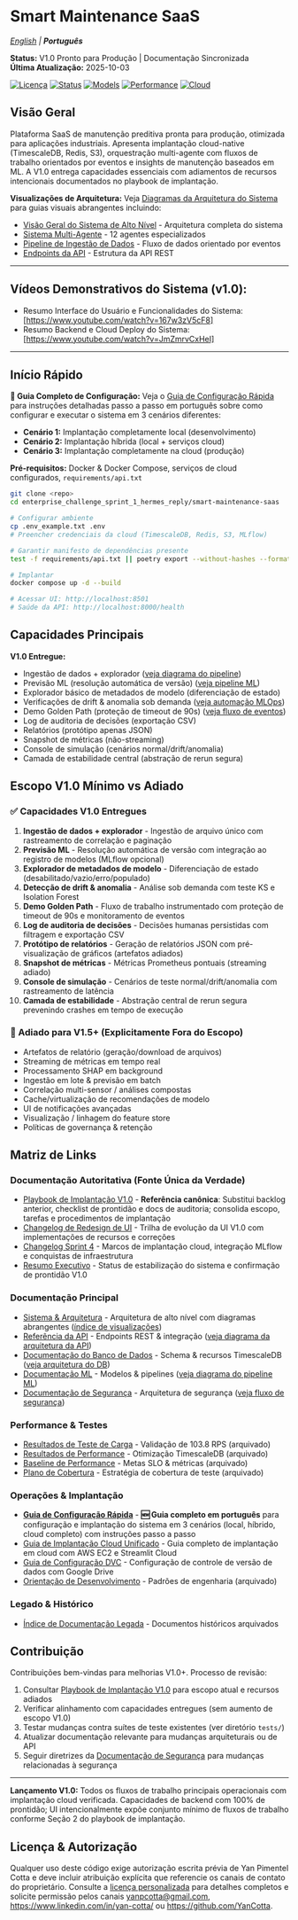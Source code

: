 # Smart Maintenance SaaS

*[English](README.md) | **Português***

**Status:** V1.0 Pronto para Produção | Documentação Sincronizada  
**Última Atualização:** 2025-10-03

[![Licença](https://img.shields.io/badge/Licenca-Autorizacao%20Obrigatoria-critical)](./LICENSE)
[![Status](https://img.shields.io/badge/Status-V1.0%20Pronto-brightgreen)](.)
[![Models](https://img.shields.io/badge/MLflow-17%2B%20Modelos-blue)](.)
[![Performance](https://img.shields.io/badge/API%20Response-<2s-purple)](.)
[![Cloud](https://img.shields.io/badge/Cloud-Pronto-orange)](.)

## Visão Geral

Plataforma SaaS de manutenção preditiva pronta para produção, otimizada para aplicações industriais. Apresenta implantação cloud-native (TimescaleDB, Redis, S3), orquestração multi-agente com fluxos de trabalho orientados por eventos e insights de manutenção baseados em ML. A V1.0 entrega capacidades essenciais com adiamentos de recursos intencionais documentados no playbook de implantação.

**Visualizações de Arquitetura:** Veja [Diagramas da Arquitetura do Sistema](smart-maintenance-saas/docs/SYSTEM_AND_ARCHITECTURE.md#2-system-architecture-visualizations) para guias visuais abrangentes incluindo:

- [Visão Geral do Sistema de Alto Nível](smart-maintenance-saas/docs/SYSTEM_AND_ARCHITECTURE.md#21-high-level-system-overview) - Arquitetura completa do sistema
- [Sistema Multi-Agente](smart-maintenance-saas/docs/SYSTEM_AND_ARCHITECTURE.md#27-complete-multi-agent-system-architecture) - 12 agentes especializados
- [Pipeline de Ingestão de Dados](smart-maintenance-saas/docs/SYSTEM_AND_ARCHITECTURE.md#29-data-ingestion-and-processing-pipeline) - Fluxo de dados orientado por eventos
- [Endpoints da API](smart-maintenance-saas/docs/SYSTEM_AND_ARCHITECTURE.md#214-api-endpoints-architecture) - Estrutura da API REST

---

## Vídeos Demonstrativos do Sistema (v1.0):

- Resumo Interface do Usuário e Funcionalidades do Sistema: [https://www.youtube.com/watch?v=167w3zV5cF8]
- Resumo Backend e Cloud Deploy do Sistema: [https://www.youtube.com/watch?v=JmZmrvCxHeI]

---
## Início Rápido

**📖 Guia Completo de Configuração:** Veja o [Guia de Configuração Rápida](smart-maintenance-saas/docs/GUIA_CONFIGURACAO_RAPIDA.md) para instruções detalhadas passo a passo em português sobre como configurar e executar o sistema em 3 cenários diferentes:
- **Cenário 1:** Implantação completamente local (desenvolvimento)
- **Cenário 2:** Implantação híbrida (local + serviços cloud)
- **Cenário 3:** Implantação completamente na cloud (produção)

**Pré-requisitos:** Docker & Docker Compose, serviços de cloud configurados, `requirements/api.txt`

```bash
git clone <repo>
cd enterprise_challenge_sprint_1_hermes_reply/smart-maintenance-saas

# Configurar ambiente
cp .env_example.txt .env
# Preencher credenciais da cloud (TimescaleDB, Redis, S3, MLflow)

# Garantir manifesto de dependências presente
test -f requirements/api.txt || poetry export --without-hashes --format=requirements.txt --output requirements/api.txt

# Implantar
docker compose up -d --build

# Acessar UI: http://localhost:8501
# Saúde da API: http://localhost:8000/health
```

## Capacidades Principais

**V1.0 Entregue:**

- Ingestão de dados + explorador ([veja diagrama do pipeline](smart-maintenance-saas/docs/SYSTEM_AND_ARCHITECTURE.md#29-data-ingestion-and-processing-pipeline))
- Previsão ML (resolução automática de versão) ([veja pipeline ML](smart-maintenance-saas/docs/SYSTEM_AND_ARCHITECTURE.md#23-mlflow-model-management-pipeline))
- Explorador básico de metadados de modelo (diferenciação de estado)
- Verificações de drift & anomalia sob demanda ([veja automação MLOps](smart-maintenance-saas/docs/SYSTEM_AND_ARCHITECTURE.md#28-mlops-automation-drift-detection-to-retraining))
- Demo Golden Path (proteção de timeout de 90s) ([veja fluxo de eventos](smart-maintenance-saas/docs/SYSTEM_AND_ARCHITECTURE.md#22-production-event-driven-architecture-flow))
- Log de auditoria de decisões (exportação CSV)
- Relatórios (protótipo apenas JSON)
- Snapshot de métricas (não-streaming)
- Console de simulação (cenários normal/drift/anomalia)
- Camada de estabilidade central (abstração de rerun segura)

## Escopo V1.0 Mínimo vs Adiado

### ✅ Capacidades V1.0 Entregues

1. **Ingestão de dados + explorador** - Ingestão de arquivo único com rastreamento de correlação e paginação
2. **Previsão ML** - Resolução automática de versão com integração ao registro de modelos (MLflow opcional)
3. **Explorador de metadados de modelo** - Diferenciação de estado (desabilitado/vazio/erro/populado)
4. **Detecção de drift & anomalia** - Análise sob demanda com teste KS e Isolation Forest
5. **Demo Golden Path** - Fluxo de trabalho instrumentado com proteção de timeout de 90s e monitoramento de eventos
6. **Log de auditoria de decisões** - Decisões humanas persistidas com filtragem e exportação CSV
7. **Protótipo de relatórios** - Geração de relatórios JSON com pré-visualização de gráficos (artefatos adiados)
8. **Snapshot de métricas** - Métricas Prometheus pontuais (streaming adiado)
9. **Console de simulação** - Cenários de teste normal/drift/anomalia com rastreamento de latência
10. **Camada de estabilidade** - Abstração central de rerun segura prevenindo crashes em tempo de execução

### 🚫 Adiado para V1.5+ (Explicitamente Fora do Escopo)

- Artefatos de relatório (geração/download de arquivos)
- Streaming de métricas em tempo real  
- Processamento SHAP em background
- Ingestão em lote & previsão em batch
- Correlação multi-sensor / análises compostas
- Cache/virtualização de recomendações de modelo
- UI de notificações avançadas
- Visualização / linhagem do feature store
- Políticas de governança & retenção

## Matriz de Links

### Documentação Autoritativa (Fonte Única da Verdade)

- [Playbook de Implantação V1.0](smart-maintenance-saas/docs/v1_release_must_do.md) - **Referência canônica**: Substitui backlog anterior, checklist de prontidão e docs de auditoria; consolida escopo, tarefas e procedimentos de implantação
- [Changelog de Redesign de UI](smart-maintenance-saas/docs/ui_redesign_changelog.md) - Trilha de evolução da UI V1.0 com implementações de recursos e correções
- [Changelog Sprint 4](smart-maintenance-saas/docs/legacy/sprint_4_changelog.md) - Marcos de implantação cloud, integração MLflow e conquistas de infraestrutura
- [Resumo Executivo](smart-maintenance-saas/docs/EXECUTIVE_SUMMARY.md) - Status de estabilização do sistema e confirmação de prontidão V1.0

### Documentação Principal

- [Sistema & Arquitetura](smart-maintenance-saas/docs/SYSTEM_AND_ARCHITECTURE.md) - Arquitetura de alto nível com diagramas abrangentes ([índice de visualizações](smart-maintenance-saas/docs/SYSTEM_AND_ARCHITECTURE.md#2-system-architecture-visualizations))
- [Referência da API](smart-maintenance-saas/docs/api.md) - Endpoints REST & integração ([veja diagrama da arquitetura da API](smart-maintenance-saas/docs/SYSTEM_AND_ARCHITECTURE.md#214-api-endpoints-architecture))
- [Documentação do Banco de Dados](smart-maintenance-saas/docs/db/README.md) - Schema & recursos TimescaleDB ([veja arquitetura do DB](smart-maintenance-saas/docs/SYSTEM_AND_ARCHITECTURE.md#24-timescaledb-performance-architecture))
- [Documentação ML](smart-maintenance-saas/docs/ml/README.md) - Modelos & pipelines ([veja diagrama do pipeline ML](smart-maintenance-saas/docs/SYSTEM_AND_ARCHITECTURE.md#23-mlflow-model-management-pipeline))
- [Documentação de Segurança](smart-maintenance-saas/docs/SECURITY.md) - Arquitetura de segurança ([veja fluxo de segurança](smart-maintenance-saas/docs/SYSTEM_AND_ARCHITECTURE.md#211-security-and-authentication-flow))

### Performance & Testes  

- [Resultados de Teste de Carga](smart-maintenance-saas/docs/legacy/DAY_17_LOAD_TEST_REPORT.md) - Validação de 103.8 RPS (arquivado)
- [Resultados de Performance](smart-maintenance-saas/docs/legacy/DAY_18_PERFORMANCE_RESULTS.md) - Otimização TimescaleDB (arquivado)
- [Baseline de Performance](smart-maintenance-saas/docs/legacy/PERFORMANCE_BASELINE.md) - Metas SLO & métricas (arquivado)
- [Plano de Cobertura](smart-maintenance-saas/docs/legacy/COVERAGE_IMPROVEMENT_PLAN.md) - Estratégia de cobertura de teste (arquivado)

### Operações & Implantação

- **[Guia de Configuração Rápida](smart-maintenance-saas/docs/GUIA_CONFIGURACAO_RAPIDA.md)** - **🆕 Guia completo em português** para configuração e implantação do sistema em 3 cenários (local, híbrido, cloud completo) com instruções passo a passo
- [Guia de Implantação Cloud Unificado](smart-maintenance-saas/docs/UNIFIED_CLOUD_DEPLOYMENT_GUIDE.md) - Guia completo de implantação em cloud com AWS EC2 e Streamlit Cloud
- [Guia de Configuração DVC](smart-maintenance-saas/docs/DVC_SETUP_GUIDE.md) - Configuração de controle de versão de dados com Google Drive
- [Orientação de Desenvolvimento](smart-maintenance-saas/docs/legacy/DEVELOPMENT_ORIENTATION.md) - Padrões de engenharia (arquivado)

### Legado & Histórico

- [Índice de Documentação Legada](smart-maintenance-saas/docs/legacy/INDEX.md) - Documentos históricos arquivados

## Contribuição

Contribuições bem-vindas para melhorias V1.0+. Processo de revisão:

1. Consultar [Playbook de Implantação V1.0](smart-maintenance-saas/docs/v1_release_must_do.md) para escopo atual e recursos adiados
2. Verificar alinhamento com capacidades entregues (sem aumento de escopo V1.0)
3. Testar mudanças contra suítes de teste existentes (ver diretório `tests/`)
4. Atualizar documentação relevante para mudanças arquiteturais ou de API
5. Seguir diretrizes da [Documentação de Segurança](smart-maintenance-saas/docs/SECURITY.md) para mudanças relacionadas à segurança

---

**Lançamento V1.0:** Todos os fluxos de trabalho principais operacionais com implantação cloud verificada. Capacidades de backend com 100% de prontidão; UI intencionalmente expõe conjunto mínimo de fluxos de trabalho conforme Seção 2 do playbook de implantação.

## Licença & Autorização

Qualquer uso deste código exige autorização escrita prévia de Yan Pimentel Cotta e deve incluir atribuição explícita que referencie os canais de contato do proprietário. Consulte a [licença personalizada](./LICENSE) para detalhes completos e solicite permissão pelos canais <yanpcotta@gmail.com>, <https://www.linkedin.com/in/yan-cotta/> ou <https://github.com/YanCotta>.

